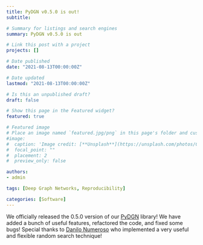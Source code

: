 ```yaml
---
title: PyDGN v0.5.0 is out!
subtitle:

# Summary for listings and search engines
summary: PyDGN v0.5.0 is out

# Link this post with a project
projects: []

# Date published
date: "2021-08-13T00:00:00Z"

# Date updated
lastmod: "2021-08-13T00:00:00Z"

# Is this an unpublished draft?
draft: false

# Show this page in the Featured widget?
featured: true

# Featured image
# Place an image named `featured.jpg/png` in this page's folder and customize its options here.
#image:
#  caption: 'Image credit: [**Unsplash**](https://unsplash.com/photos/CpkOjOcXdUY)'
#  focal_point: ""
#  placement: 2
#  preview_only: false

authors:
- admin

tags: [Deep Graph Networks, Reproducibility]

categories: [Software]
---
```


We officially released the 0.5.0 version of our [PyDGN](https://github.com/diningphil/PyDGN) library! We have added a bunch of useful features, refactored the code, and fixed some bugs! Special thanks to [Danilo Numeroso](http://pages.di.unipi.it/numeroso/) who implemented a very useful and flexible random search technique!
